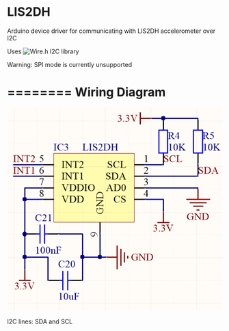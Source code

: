 LIS2DH
======

Arduino device driver for communicating with LIS2DH accelerometer over I2C

Uses ![Wire.h](http://arduino.cc/en/reference/wire) I2C library

Warning: SPI mode is currently unsupported

========
Wiring Diagram
========

![LIS2DH wiring diagram](docs/LIS2DH.png)

I2C lines: SDA and SCL